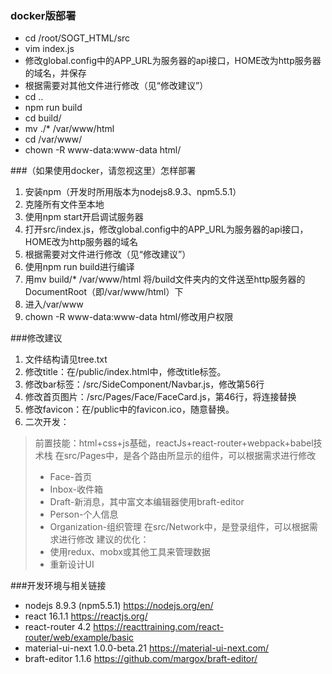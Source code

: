 ### docker版部署
- cd /root/SOGT_HTML/src
- vim index.js
- 修改global.config中的APP_URL为服务器的api接口，HOME改为http服务器的域名，并保存
- 根据需要对其他文件进行修改（见“修改建议”）
- cd ..
- npm run build
- cd build/
- mv ./* /var/www/html
- cd /var/www/
- chown -R www-data:www-data html/


###（如果使用docker，请忽视这里）怎样部署
1. 安装npm（开发时所用版本为nodejs8.9.3、npm5.5.1）
1. 克隆所有文件至本地
1. 使用npm start开启调试服务器
1. 打开src/index.js，修改global.config中的APP_URL为服务器的api接口，HOME改为http服务器的域名
1. 根据需要对文件进行修改（见“修改建议”）
1. 使用npm run build进行编译
1. 用mv build/* /var/www/html 将/build文件夹内的文件送至http服务器的DocumentRoot（即/var/www/html）下
2. 进入/var/www 
3. chown -R www-data:www-data html/修改用户权限

###修改建议
1. 文件结构请见tree.txt
2. 修改title：在/public/index.html中，修改title标签。
3. 修改bar标签：/src/SideComponent/Navbar.js，修改第56行
4. 修改首页图片：/src/Pages/Face/FaceCard.js，第46行，将连接替换
5. 修改favicon：在/public中的favicon.ico，随意替换。
6. 二次开发：
  > 前置技能：html+css+js基础，reactJs+react-router+webpack+babel技术栈
  > 在src/Pages中，是各个路由所显示的组件，可以根据需求进行修改
  > - Face-首页
  > - Inbox-收件箱
  > - Draft-新消息，其中富文本编辑器使用braft-editor
  > - Person-个人信息
  > - Organization-组织管理
  > 在src/Network中，是登录组件，可以根据需求进行修改
  > 建议的优化：
  > - 使用redux、mobx或其他工具来管理数据
  > - 重新设计UI


###开发环境与相关链接
- nodejs 8.9.3 (npm5.5.1) https://nodejs.org/en/
- react 16.1.1 https://reactjs.org/
- react-router 4.2  https://reacttraining.com/react-router/web/example/basic
- material-ui-next 1.0.0-beta.21  https://material-ui-next.com/
- braft-editor 1.1.6 https://github.com/margox/braft-editor/